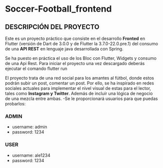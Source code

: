 # Soccer-Football_frontend

## **DESCRIPCIÓN DEL PROYECTO**

Este es un proyecto práctico que consiste en el desarrollo **Fronted** en Flutter (versión de Dart de 3.0.0 y de Flutter la 3.7.0-22.0.pre.1) del consumo de una **API REST** en lenguaje java desarrollada con Spring.

Se ha puesto en práctica el uso de los Bloc con Flutter, Widgets y consumo de una Api Rest.
Para iniciar el proyecto una vez descargado deberás ejecutar el comando flutter run

El proyecto trata de una red social para los amantes al fútbol, donde estos podrán subir un post, comentar un post. Por ello, se ha inspirado en redes sociales actuales para implementar el nivel visual de estas para el lector, tales como **Instagram y Twitter**.
Además de incluír una lógica de negocio de una mezcla entre ambas.
 -Se le proporcionará usuarios para que puedas probarlos:
 ### ADMIN
 - username: admin
 - password: 1234
 ### USER
 - username: ale1234
 - password: 1234
